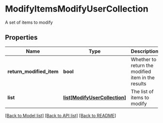 # ModifyItemsModifyUserCollection

A set of items to modify
## Properties
Name | Type | Description | Notes
------------ | ------------- | ------------- | -------------
**return_modified_item** | **bool** | Whether to return the modified item in the results | 
**list** | [**list[ModifyUserCollection]**](ModifyUserCollection.md) | The list of items to modify | 

[[Back to Model list]](../README.md#documentation-for-models) [[Back to API list]](../README.md#documentation-for-api-endpoints) [[Back to README]](../README.md)


